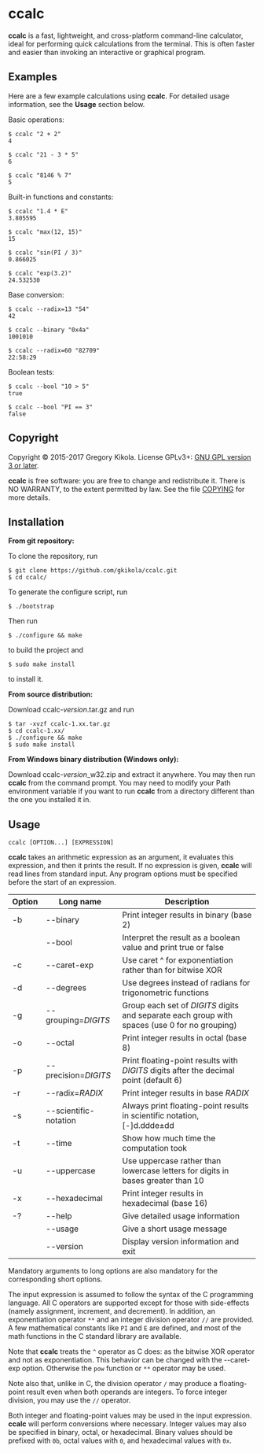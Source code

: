 ccalc
=====

**ccalc** is a fast, lightweight, and cross-platform command-line calculator,
ideal for performing quick calculations from the terminal. This is often
faster and easier than invoking an interactive or graphical program.


Examples
--------

Here are a few example calculations using **ccalc**. For detailed usage
information, see the **Usage** section below.

Basic operations:

    $ ccalc "2 + 2"
    4
    
    $ ccalc "21 - 3 * 5"
    6
    
    $ ccalc "8146 % 7"
    5

Built-in functions and constants:

    $ ccalc "1.4 * E"
    3.805595
    
    $ ccalc "max(12, 15)"
    15
    
    $ ccalc "sin(PI / 3)"
    0.866025
    
    $ ccalc "exp(3.2)"
    24.532530

Base conversion:

    $ ccalc --radix=13 "54"
    42
    
    $ ccalc --binary "0x4a"
    1001010
    
    $ ccalc --radix=60 "82709"
    22:58:29

Boolean tests:

    $ ccalc --bool "10 > 5"
    true
    
    $ ccalc --bool "PI == 3"
    false 


Copyright
---------

Copyright &copy; 2015-2017 Gregory Kikola. License GPLv3+: [GNU GPL version 3
or later](http://www.gnu.org/licenses/gpl.html).

**ccalc** is free software: you are free to change and redistribute it. There
is NO WARRANTY, to the extent permitted by law. See the file
[COPYING](COPYING) for more details.


Installation
------------

**From git repository:**

To clone the repository, run

    $ git clone https://github.com/gkikola/ccalc.git
    $ cd ccalc/

To generate the configure script, run

    $ ./bootstrap

Then run

    $ ./configure && make

to build the project and

    $ sudo make install

to install it.


**From source distribution:**

Download ccalc-*version*.tar.gz and run

    $ tar -xvzf ccalc-1.xx.tar.gz
    $ cd ccalc-1.xx/
    $ ./configure && make
    $ sudo make install


**From Windows binary distribution (Windows only):**

Download ccalc-*version*_w32.zip and extract it anywhere. You may then run
**ccalc** from the command prompt. You may need to modify your Path
environment variable if you want to run **ccalc** from a directory different
than the one you installed it in.


Usage
-----

    ccalc [OPTION...] [EXPRESSION]

**ccalc** takes an arithmetic expression as an argument, it evaluates this
expression, and then it prints the result. If no expression is given,
**ccalc** will read lines from standard input. Any program options must be
specified before the start of an expression.

| Option | Long name             | Description                                |
|--------|-----------------------|--------------------------------------------|
| -b     | --binary              | Print integer results in binary (base 2)
|        | --bool                | Interpret the result as a boolean value and print true or false
| -c     | --caret-exp           | Use caret ^ for exponentiation rather than for bitwise XOR
| -d     | --degrees             | Use degrees instead of radians for trigonometric functions
| -g     | --grouping=*DIGITS*   | Group each set of *DIGITS* digits and separate each group with spaces (use 0 for no grouping)
| -o     | --octal               | Print integer results in octal (base 8)
| -p     | --precision=*DIGITS*  | Print floating-point results with *DIGITS* digits after the decimal point (default 6)
| -r     | --radix=*RADIX*       | Print integer results in base *RADIX*
| -s     | --scientific-notation | Always print floating-point results in scientific notation, [-]d.ddde±dd
| -t     | --time                | Show how much time the computation took
| -u     | --uppercase           | Use uppercase rather than lowercase letters for digits in bases greater than 10
| -x     | --hexadecimal         | Print integer results in hexadecimal (base 16)
| -?     | --help                | Give detailed usage information
|        | --usage               | Give a short usage message
|        | --version             | Display version information and exit

Mandatory arguments to long options are also mandatory for the corresponding
short options.

The input expression is assumed to follow the syntax of the C programming
language. All C operators are supported except for those with side-effects
(namely assignment, increment, and decrement). In addition, an exponentiation
operator `**` and an integer division operator `//` are provided. A few
mathematical constants like `PI` and `E` are defined, and most of the math
functions in the C standard library are available.

Note that **ccalc** treats the `^` operator as C does: as the bitwise XOR
operator and not as exponentiation. This behavior can be changed with the
--caret-exp option. Otherwise the `pow` function or `**` operator may be
used.

Note also that, unlike in C, the division operator `/` may
produce a floating-point result even when both operands are integers. To
force integer division, you may use the `//` operator.

Both integer and floating-point values may be used in the input expression.
**ccalc** will perform conversions where necessary. Integer values may also
be specified in binary, octal, or hexadecimal. Binary values should be
prefixed with `0b`, octal values with `0`, and hexadecimal values with `0x`.
